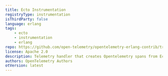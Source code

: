 ```yaml
---
title: Ecto Instrumentation
registryType: instrumentation
isThirdParty: false
language: erlang
tags:
    - ecto
    - instrumentation
    - erlang
repo: https://github.com/open-telemetry/opentelemetry-erlang-contrib/tree/main/instrumentation/opentelemetry_ecto
license: Apache 2.0
description: Telemetry handler that creates Opentelemetry spans from Ecto query events.
authors: OpenTelemetry Authors
otVersion: latest
---
```

